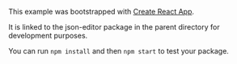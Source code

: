 This example was bootstrapped with [Create React App](https://github.com/facebook/create-react-app).

It is linked to the json-editor package in the parent directory for development purposes.

You can run `npm install` and then `npm start` to test your package.

